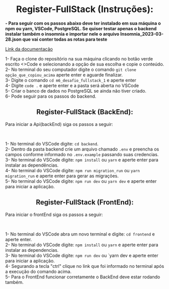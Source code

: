 <h1 align=center>
	Register-FullStack (Instruções):
</h1>

<p>
  <strong>
    - Para seguir com os passos abaixo deve ter instalado em sua máquina o npm ou yarn, VSCode, PostgreSQL. Se quiser testar apenas o backend instalar também o insomnia e importar nele o arquivo Insomnia_2023-03-28.json que vai conter todas as rotas para teste
 </strong>
</p>

<a href="https://documentation-register-fullstack.vercel.app/" target="_blank">Link da documentação</a>


1- Faça o clone do reposítório na sua máquina clicando no botão verde escrito <>Code e selecionando a opção de sua escolha e copie o conteúdo.
</br>
2- No terminal do seu computador digite o comando `git clone opção_que_copiou_acima` aperte enter e aguarde finalizar.
</br>
3- Digite o comando `cd m6_desafio_fullstack_1` e aperte enter
</br>
4- Digite `code .` e aperte enter e a pasta será aberta no VSCode
</br>
5- Criar o banco de dados no PostgreSQL se ainda não tiver criado.
</br>
6- Pode seguir para os passos do backend.
</br>

<h2 align=center>
	Register-FullStack (BackEnd):
</h2>

<p>
  Para iniciar a Api(backEnd) siga os passos a seguir:
</p>
</br>

1- No terminal do VSCode digite: `cd backend`.
</br>
2- Dentro da pasta backend crie um arquivo chamado `.env` e preencha os campos conforme informado no `.env.example` passando suas credencias. 
</br>
3- No terminal do VSCode digite: `npm install` ou `yarn` e aperte enter para instalar as dependências.
</br>
4- No terminal do VSCode digite: `npm run migration_run` ou `yarn migration_run` e aperte enter para gerar as migrações.
</br>
5- No terminal do VSCode digite: `npm run dev` ou `yarn dev` e aperte enter para iniciar a aplicação.


<h2 align=center>
	Register-FullStack (FrontEnd):
</h2>

<p>
  Para iniciar o frontEnd siga os passos a seguir:
</p>
</br>

1- No terminal do VSCode abra um novo terminal e digite: `cd frontend` e aperte enter.
</br>
2- No terminal do VSCode digite: `npm install` ou `yarn` e aperte enter para instalar as dependencias.
</br>
3- No terminal do VSCode digite: `npm run dev` ou `yarn dev e aperte enter para iniciar a aplicação.
</br>
4- Segurando a tecla "ctrl" clique no link que foi informado no terminal após a execução do comando acima.
</br>
5- Para o FrontEnd funcionar corretamente o BackEnd deve estar rodando também.
</br>
